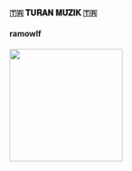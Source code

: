 <h4>🇹🇷 𝐓𝐔𝐑𝐀𝐍 𝐌𝐔̈𝐙𝐈𝐊 🇹🇷</h4>
    
<h4> ramowlf</h4>    
<p><a href="https://dashboard.heroku.com/new?template=https%3A%2F%2Fgithub.com%2Framowlf%2Fturan"><img src="https://img.shields.io/badge/Deploy%20To%20Heroku-red?style=for-the-badge&logo=heroku" width="200"/></a></p>    
